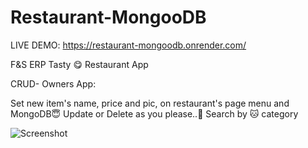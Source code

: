 # Restaurant-MongooDB

LIVE DEMO:
https://restaurant-mongoodb.onrender.com/

F&amp;S ERP Tasty 😋 Restaurant App

CRUD- Owners App:

Set new item's name, price and pic, on restaurant's page menu and MongoDB😇
Update or Delete as you please..🎂
Search by 🐱 category 


![Screenshot](https://user-images.githubusercontent.com/93940739/165074939-27b7debe-b738-4529-b48c-6a9790248ad7.jpg)
